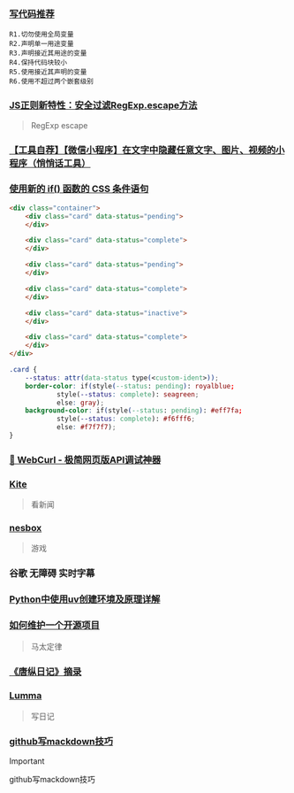 ### [写代码推荐](https://massimo-nazaria.github.io/spaghetti-code.html)

```
R1.切勿使用全局变量
R2.声明单一用途变量
R3.声明接近其用途的变量
R4.保持代码块较小
R5.使用接近其声明的变量
R6.使用不超过两个嵌套级别
```

### [JS正则新特性：安全过滤RegExp.escape方法](https://www.zhangxinxu.com/wordpress/2025/07/js-regexp-escape/)

> RegExp escape

### [【工具自荐】【微信小程序】在文字中隐藏任意文字、图片、视频的小程序（悄悄话工具） ](https://github.com/ruanyf/weekly/issues/2634)

### [使用新的 if() 函数的 CSS 条件语句](https://developer.chrome.com/blog/if-article?hl=zh-cn)

```html
<div class="container">
    <div class="card" data-status="pending">
    </div>

    <div class="card" data-status="complete">
    </div>

    <div class="card" data-status="pending">
    </div>

    <div class="card" data-status="complete">
    </div>

    <div class="card" data-status="inactive">
    </div>

    <div class="card" data-status="complete">
    </div>
</div>
```

```css
.card {
    --status: attr(data-status type(<custom-ident>));
    border-color: if(style(--status: pending): royalblue;
            style(--status: complete): seagreen;
            else: gray);
    background-color: if(style(--status: pending): #eff7fa;
            style(--status: complete): #f6fff6;
            else: #f7f7f7);
}
```

### [🚀 WebCurl - 极简网页版API调试神器](https://github.com/o8oo8o/WebCurl)

### [Kite](https://kite.kagi.com/ccc74663-a271-43a3-b54d-afd23fb936cb/business?data_lang=zh-Hans)

> 看新闻

### [nesbox](https://nesbox.xianqiao.wang/)

> 游戏

### 谷歌 无障碍 实时字幕

### [Python中使用uv创建环境及原理详解](https://blog.csdn.net/xinjichenlibing/article/details/148056383)

### [如何维护一个开源项目](https://xuanwo.io/reports/2022-30/)

> 马太定律

### [《唐纵日记》摘录](https://www.ruanyifeng.com/blog/2025/07/tangzong-diary.html)

### [Lumma](https://github.com/geosmart/lumma)

> 写日记

### [github写mackdown技巧](https://github.com/TheOdinProject/css-exercises/blob/main/README.md)
> [!IMPORTANT]
> github写mackdown技巧
